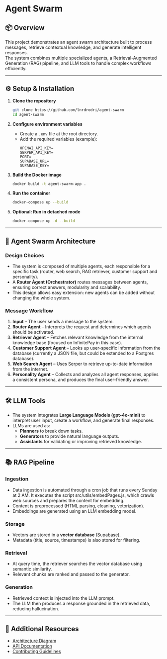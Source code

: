 # Agent Swarm

## 📦 Overview

This project demonstrates an agent swarm architecture built to process messages, retrieve contextual knowledge, and generate intelligent responses.  
The system combines multiple specialized agents, a Retrieval-Augmented Generation (RAG) pipeline, and LLM tools to handle complex workflows efficiently.

---

## ⚙️ Setup & Installation

1. **Clone the repository**

   ```bash
   git clone https://github.com/lnrdrodri/agent-swarm
   cd agent-swarm
   ```

2. **Configure environment variables**

   - Create a `.env` file at the root directory.
   - Add the required variables (example):
     ```env
     OPENAI_API_KEY=
     SERPER_API_KEY=
     PORT=
     SUPABASE_URL=
     SUPABASE_KEY=
     ```

3. **Build the Docker image**

   ```bash
   docker build -t agent-swarm-app .
   ```

4. **Run the container**

   ```bash
   docker-compose up --build
   ```

5. **Optional: Run in detached mode**
   ```bash
   docker-compose up -d --build
   ```

---

## 🤖 Agent Swarm Architecture

### Design Choices

- The system is composed of multiple agents, each responsible for a specific task (router, web search, RAG retriever, customer support and personality).
- A **Router Agent (Orchestrator)** routes messages between agents, ensuring correct answers, modularity and scalability.
- This design allows easy extension: new agents can be added without changing the whole system.

### Message Workflow

1. **Input** – The user sends a message to the system.
2. **Router Agent** – Interprets the request and determines which agents should be activated.
3. **Retriever Agent** – Fetches relevant knowledge from the internal knowledge base (focused on InfinitePay in this case).
4. **Customer Support Agent** – Looks up user-specific information from the database (currently a JSON file, but could be extended to a Postgres database).
5. **Web Search Agent** – Uses Serper to retrieve up-to-date information from the internet.
6. **Personality Agent** – Collects and analyzes all agent responses, applies a consistent persona, and produces the final user-friendly answer.

---

## 🛠️ LLM Tools

- The system integrates **Large Language Models (gpt-4o-mini)** to interpret user input, create a workflow, and generate final responses.
- LLMs are used as:
  - **Planners** to break down tasks.
  - **Generators** to provide natural language outputs.
  - **Assistants** for validating or improving retrieved knowledge.

---

## 📚 RAG Pipeline

### Ingestion

- Data ingestion is automated through a cron job that runs every Sunday at 2 AM. It executes the script src/utils/embedPages.js, which crawls web sources and prepares the content for embedding.
- Content is preprocessed (HTML parsing, cleaning, vetorization).
- Embeddings are generated using an LLM embedding model.

### Storage

- Vectors are stored in a **vector database** (Supabase).
- Metadata (title, source, timestamps) is also stored for filtering.

### Retrieval

- At query time, the retriever searches the vector database using semantic similarity.
- Relevant chunks are ranked and passed to the generator.

### Generation

- Retrieved context is injected into the LLM prompt.
- The LLM then produces a response grounded in the retrieved data, reducing hallucination.

---

## 📖 Additional Resources

- [Architecture Diagram](link-to-diagram)
- [API Documentation](link-to-docs)
- [Contributing Guidelines](CONTRIBUTING.md)
